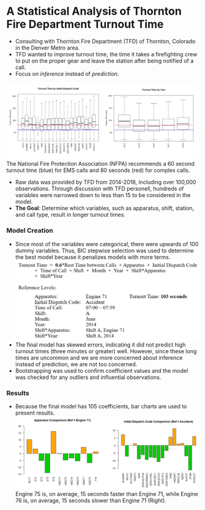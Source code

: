 # A Statistical Analysis of Thornton Fire Department Turnout Time

* Consulting with Thornton Fire Department (TFD) of Thornton, Colorado in the Denver Metro area.
* TFD wanted to improve turnout time, the time it takes a firefighting crew to put on the proper gear and leave the station after being notified of a call.
* Focus on *inference* instead of *prediction*.

![](https://github.com/Emma-M-Collins/turnout_time/blob/main/EDAPlots.png)
The National Fire Protection Association (NFPA) recommends a 60 second turnout time (blue) for EMS calls and 80 seconds (red) for complex calls.

* Raw data was provided by TFD from 2014-2018, including over 100,000 observations.  Through discussion with TFD personell, hundreds of variables were narrowed down to less than 15 to be considered in the model.  
* **The Goal**: Determine which variables, such as apparatus, shift, station, and call type, result in longer turnout times.

### Model Creation

* Since most of the variables were categorical, there were upwards of 100 dummy variables.  Thus, BIC stepwise selection was used to determine the best model because it penalizes models with more terms. 
![](https://github.com/Emma-M-Collins/turnout_time/blob/main/FinalModel.png)
* The final model has skewed errors, indicating it did not predict high turnout times (three minutes or greater) well.  However, since these long times are uncommon and we are more concerned about inference instead of prediction, we are not too concerned. 
* Bootstrapping was used to confirm coefficient values and the model was checked for any outliers and influential observations.

### Results 

* Because the final model has 105 coefficients, bar charts are used to present results.
![](https://github.com/Emma-M-Collins/turnout_time/blob/main/FinalModelCoeff.png)
Engine 75 is, on average, 15 seconds faster than Engine 71, while Engine 76 is, on average, 15 seconds slower than Engine 71 (Right).

